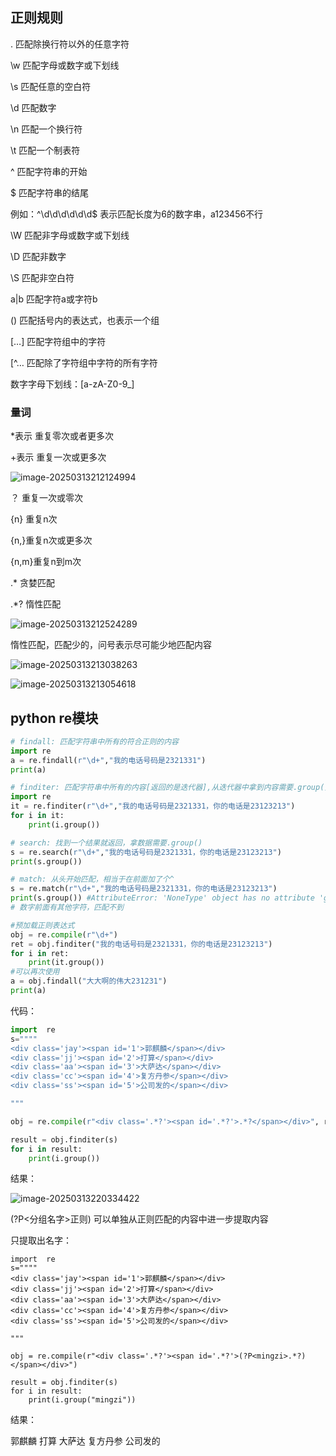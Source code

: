 ## 正则规则

. 匹配除换行符以外的任意字符

\w 匹配字母或数字或下划线

\s 匹配任意的空白符

\d 匹配数字

\n 匹配一个换行符

\t 匹配一个制表符

^ 匹配字符串的开始

$ 匹配字符串的结尾

例如：^\d\d\d\d\d\d$ 表示匹配长度为6的数字串，a123456不行



\W 匹配非字母或数字或下划线

\D 匹配非数字

\S 匹配非空白符



a|b 匹配字符a或字符b

() 匹配括号内的表达式，也表示一个组

[…] 匹配字符组中的字符

[^… 匹配除了字符组中字符的所有字符

数字字母下划线：[a-zA-Z0-9_]



### 量词

*表示 重复零次或者更多次

+表示 重复一次或更多次

![image-20250313212124994](C:\Users\86151\AppData\Roaming\Typora\typora-user-images\image-20250313212124994.png)

？ 重复一次或零次

{n} 重复n次

{n,}重复n次或更多次

{n,m}重复n到m次



.* 贪婪匹配

.*? 惰性匹配

![image-20250313212524289](C:\Users\86151\AppData\Roaming\Typora\typora-user-images\image-20250313212524289.png)

惰性匹配，匹配少的，问号表示尽可能少地匹配内容



![image-20250313213038263](C:\Users\86151\AppData\Roaming\Typora\typora-user-images\image-20250313213038263.png)

![image-20250313213054618](C:\Users\86151\AppData\Roaming\Typora\typora-user-images\image-20250313213054618.png)

## python re模块



```python
# findall: 匹配字符串中所有的符合正则的内容
import re
a = re.findall(r"\d+","我的电话号码是2321331")
print(a)

# finditer: 匹配字符串中所有的内容[返回的是迭代器],从迭代器中拿到内容需要.group()
import re
it = re.finditer(r"\d+","我的电话号码是2321331，你的电话是23123213")
for i in it:
    print(i.group())

# search: 找到一个结果就返回，拿数据需要.group()
s = re.search(r"\d+","我的电话号码是2321331，你的电话是23123213")
print(s.group())

# match: 从头开始匹配，相当于在前面加了个^
s = re.match(r"\d+","我的电话号码是2321331，你的电话是23123213")
print(s.group()) #AttributeError: 'NoneType' object has no attribute 'group'
# 数字前面有其他字符，匹配不到

#预加载正则表达式
obj = re.compile(r"\d+")
ret = obj.finditer("我的电话号码是2321331，你的电话是23123213")
for i in ret:
    print(it.group())
#可以再次使用
a = obj.findall("大大啊的伟大231231")
print(a)
```



代码：

```python
import  re
s=""""
<div class='jay'><span id='1'>郭麒麟</span></div>
<div class='jj'><span id='2'>打算</span></div>
<div class='aa'><span id='3'>大萨达</span></div>
<div class='cc'><span id='4'>复方丹参</span></div>
<div class='ss'><span id='5'>公司发的</span></div>

"""

obj = re.compile(r"<div class='.*?'><span id='.*?'>.*?</span></div>", re.S) #re.S作用是让.能匹配换行符

result = obj.finditer(s)
for i in result:
    print(i.group())
```

结果：

![image-20250313220334422](C:\Users\86151\AppData\Roaming\Typora\typora-user-images\image-20250313220334422.png)

(?P<分组名字>正则) 可以单独从正则匹配的内容中进一步提取内容

只提取出名字：

```
import  re
s=""""
<div class='jay'><span id='1'>郭麒麟</span></div>
<div class='jj'><span id='2'>打算</span></div>
<div class='aa'><span id='3'>大萨达</span></div>
<div class='cc'><span id='4'>复方丹参</span></div>
<div class='ss'><span id='5'>公司发的</span></div>

"""

obj = re.compile(r"<div class='.*?'><span id='.*?'>(?P<mingzi>.*?)</span></div>")

result = obj.finditer(s)
for i in result:
    print(i.group("mingzi"))
```

结果：

郭麒麟
打算
大萨达
复方丹参
公司发的
